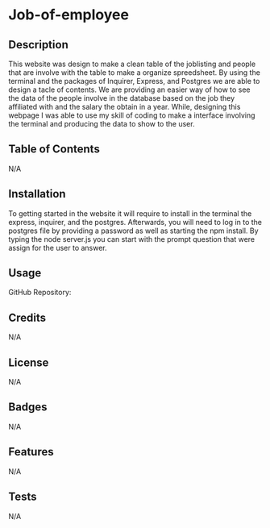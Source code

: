 # Job-of-employee

## Description

This website was design to make a clean table of the joblisting and people that are involve with the table to make a organize spreedsheet. By using the terminal and the packages of Inquirer, Express, and Postgres we are able to design a tacle of contents. We are providing an easier way of how to see the data of the people involve in the database based on the job they affiliated with and the salary the obtain in a year. While, designing this webpage I was able to use my skill of coding to make a interface involving the terminal and producing the data to show to the user.

## Table of Contents

N/A

## Installation

To getting started in the website it will require to install in the terminal the express, inquirer, and the postgres. Afterwards, you will need to log in to the postgres file by providing a password as well as starting the npm install. By typing the node server.js you can start with the prompt question that were assign for the user to answer.

## Usage

GitHub Repository: 

## Credits

N/A

## License

N/A

## Badges

N/A

## Features

N/A

## Tests

N/A